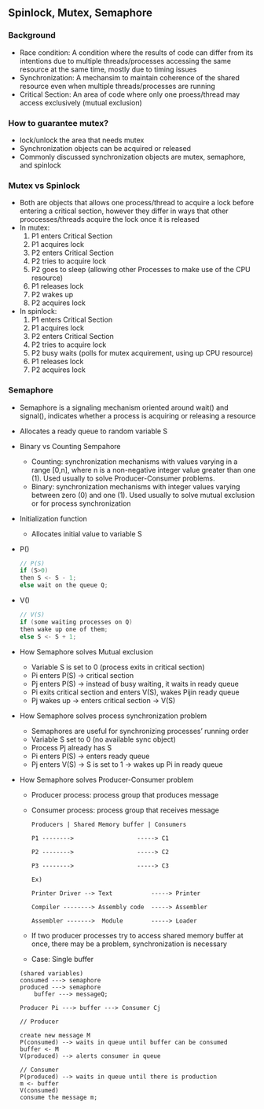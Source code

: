## Spinlock, Mutex, Semaphore

### Background
- Race condition: A condition where the results of code can differ from its intentions due to multiple threads/processes accessing the same resource at the same time, mostly due to timing issues
- Synchronization: A mechansim to maintain coherence of the shared resource even when multiple threads/processes are running
- Critical Section: An area of code where only one proess/thread may access exclusively (mutual exclusion)

### How to guarantee mutex?
- lock/unlock the area that needs mutex
- Synchronization objects can be acquired or released
- Commonly discussed synchronization objects are mutex, semaphore, and spinlock

### Mutex vs Spinlock
- Both are objects that allows one process/thread to acquire a lock before entering a critical section, however they differ in ways that other proccesses/threads acquire the lock once it is released
- In mutex:
    1. P1 enters Critical Section
    2. P1 acquires lock
    3. P2 enters Critical Section
    4. P2 tries to acquire lock
    5. P2 goes to sleep (allowing other Processes to make use of the CPU resource)
    6. P1 releases lock
    7. P2 wakes up
    8. P2 acquires lock
- In spinlock:
    1. P1 enters Critical Section
    2. P1 acquires lock
    3. P2 enters Critical Section
    4. P2 tries to acquire lock
    5. P2 busy waits (polls for mutex acquirement, using up CPU resource)
    6. P1 releases lock
    7. P2 acquires lock

### Semaphore
- Semaphore is a signaling mechanism oriented around wait() and signal(), indicates whether a process is acquiring or releasing a resource
- Allocates a ready queue to random variable S
- Binary vs Counting Sempahore
    - Counting:  synchronization mechanisms with values varying in a range [0,n], where n is a non-negative integer value greater than one (1). Used usually to solve Producer-Consumer problems.
    - Binary: synchronization mechanisms with integer values varying between zero (0) and one (1). Used usually to solve mutual exclusion or for process synchronization
- Initialization function
    - Allocates initial value to variable S
- P()
    ```c
    // P(S)
    if (S>0)
    then S <- S - 1;
    else wait on the queue Q;
    ```
- V()
    ```c
    // V(S)
    if (some waiting processes on Q)
    then wake up one of them;
    else S <- S + 1;
    ```
- How Semaphore solves Mutual exclusion
    - Variable S is set to 0 (process exits in critical section)
    - Pi enters P(S) → critical section
    - Pj enters P(S) → instead of busy waiting, it waits in ready queue
    - Pi exits critical section and enters V(S), wakes Pijin ready queue
    - Pj wakes up → enters critical section → V(S)
- How Semaphore solves process synchronization problem
    - Semaphores are useful for synchronizing processes’ running order
    - Variable S set to 0 (no available sync object)
    - Process Pj already has S
    - Pi enters P(S) → enters ready queue
    - Pj enters V(S) → S is set to 1  → wakes up Pi in ready queue
- How Semaphore solves Producer-Consumer problem
    - Producer process: process group that produces message
    - Consumer process: process group that receives message
        
        ```
        Producers | Shared Memory buffer | Consumers
        
        P1 -------->                  -----> C1
        
        P2 -------->                  -----> C2
        
        P3 -------->                  -----> C3
        
        Ex)
        
        Printer Driver --> Text           -----> Printer
        
        Compiler --------> Assembly code  -----> Assembler
        
        Assembler ------->  Module        -----> Loader
        ```
        
    - If two producer processes try to access shared memory buffer at once, there may be a problem, synchronization is necessary
    - Case: Single buffer
    
    ```
    (shared variables)
    consumed ---> semaphore
    produced ---> semaphore
    	buffer ---> messageQ;
    	
    Producer Pi ---> buffer ---> Consumer Cj
    
    // Producer
    
    create new message M
    P(consumed) --> waits in queue until buffer can be consumed
    buffer <- M
    V(produced) --> alerts consumer in queue
    
    // Consumer
    P(produced) --> waits in queue until there is production
    m <- buffer
    V(consumed)
    consume the message m;
    ```
